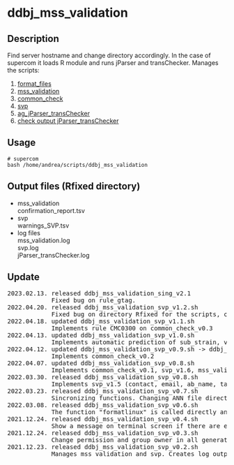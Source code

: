 # ddbj_mss_validation

Description
---
Find server hostname and change directory accordingly. In the case of supercom it loads R module and runs jParser and transChecker.
Manages the scripts:

1. [format_files](https://github.com/ddbj/annotator/tree/master/aghelfi/format_files)
2. [mss_validation](https://github.com/ddbj/annotator/tree/master/aghelfi/mss_validation)
3. [common_check](https://github.com/ddbj/annotator/tree/master/aghelfi/common_check)
4. [svp](https://github.com/ddbj/annotator/tree/master/aghelfi/sequence_validator_prototype)
5. [ag_jParser_transChecker](https://github.com/ddbj/annotator/tree/master/aghelfi/nkf_jParser_transChecker)
6. [check output jParser_transChecker](https://github.com/ddbj/annotator/tree/master/aghelfi/nkf_jParser_transChecker)

Usage
---

```
# supercom
bash /home/andrea/scripts/ddbj_mss_validation
```

Output files (Rfixed directory)
---
- mss_validation<br>
confirmation_report.tsv<br>
- svp<br>
warnings_SVP.tsv <br>
- log files <br>
mss_validation.log <br>
svp.log <br>
jParser_transChecker.log<br>

Update
---
<pre>
2023.02.13. released ddbj_mss_validation_sing_v2.1
            Fixed bug on rule_gtag.
2022.04.20. released ddbj_mss_validation_svp_v1.2.sh
            Fixed bug on directory Rfixed for the scripts, common_check_v0.4 and ddbj_filetype_v0.6.
2022.04.18. updated ddbj_mss_validation_svp_v1.1.sh 
            Implements rule CMC0300 on common_check_v0.3
2022.04.13. updated ddbj_mss_validation_svp_v1.0.sh 
            Implements automatic prediction of sub_strain, var, biovar, variety, subtype, cultivar, strain, serovar and chemovar, independent of NCBI taxonomy dump file.
2022.04.12. updated ddbj_mss_validation_svp_v0.9.sh -> ddbj_mss_validation
            Implements common_check_v0.2
2022.04.07. updated ddbj_mss_validation_svp_v0.8.sh
            Implements common_check_v0.1, svp_v1.6, mss_validation_v1.1, formatlinux_remove-blankspaces_v0.4.
2022.03.30. released ddbj_mss_validation_svp_v0.8.sh
            Implements svp_v1.5 (contact, email, ab_name, taxonomy from NCBI private dump file) -> ddbj_mss_validation_beta.
2022.03.23. released ddbj_mss_validation_svp_v0.7.sh
            Sincronizing functions. Changing ANN file directory after run formatlinux_remove-blankspaces.
2022.03.08. released ddbj_mss_validation_svp_v0.6.sh
            The function "formatlinux" is called directly and removed from mss_validation; and the function check_output_jParser_transChecker is waiting ag_jParser_transChecker to finish.
2021.12.24. released ddbj_mss_validation_svp_v0.4.sh
            Show a message on terminal screen if there are errors/warnings on the output of jParser/transChecker.
2021.12.24. released ddbj_mss_validation_svp_v0.3.sh
            Change permission and group owner in all generate dir/files including all ann and fasta files.
2021.12.23. released ddbj_mss_validation_svp_v0.2.sh
            Manages mss_validation and svp. Creates log output files for messages written on terminal.
</pre>
